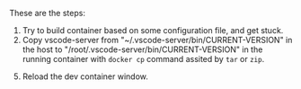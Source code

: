 
These are the steps:  
1. Try to build container based on some configuration file, and get stuck.
2. Copy vscode-server from "~/.vscode-server/bin/CURRENT-VERSION" in the host to "/root/.vscode-server/bin/CURRENT-VERSION" in the running container with `docker cp` command assited by `tar` or `zip`.
<!-- 3. [Optional] Get download link for vscode-server standalone, namely cli, from [https://code.visualstudio.com/#alt-downloads](https://code.visualstudio.com/#alt-downloads) and download it and copy to `/vscode/ -->
5. Reload the dev container window.